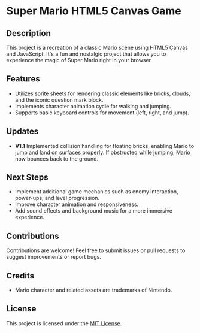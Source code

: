 # Super Mario HTML5 Canvas Game

<!-- ![Super Mario](mario_image.jpg) -->

## Description
This project is a recreation of a classic Mario scene using HTML5 Canvas and JavaScript. It's a fun and nostalgic project that allows you to experience the magic of Super Mario right in your browser.

## Features
- Utilizes sprite sheets for rendering classic elements like bricks, clouds, and the iconic question mark block.
- Implements character animation cycle for walking and jumping.
- Supports basic keyboard controls for movement (left, right, and jump).

## Updates
- **V1.1** Implemented collision handling for floating bricks, enabling Mario to jump and land on surfaces properly. If obstructed while jumping, Mario now bounces back to the ground.

<!-- ## How to Play
1. Clone the repository to your local machine.
2. Open the `index.html` file in your web browser.
3. Use the arrow keys to move the character left and right.
4. Press the up arrow key to make the character jump. -->

## Next Steps
- Implement additional game mechanics such as enemy interaction, power-ups, and level progression.
- Improve character animation and responsiveness.
- Add sound effects and background music for a more immersive experience.

## Contributions
Contributions are welcome! Feel free to submit issues or pull requests to suggest improvements or report bugs.

## Credits
<!-- - Sprite sheets sourced from [sprites-resource.com](https://www.spriters-resource.com/). -->
- Mario character and related assets are trademarks of Nintendo.

## License
This project is licensed under the [MIT License](LICENSE).
